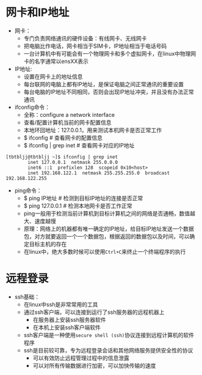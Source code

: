 # 网卡和IP地址
* 网卡：
  * 专门负责网络通讯的硬件设备：有线网卡、无线网卡
  * 把电脑比作电话，网卡相当于SIM卡，IP地址相当于电话号码
  * 一台计算机中有可能会有一个物理网卡和多个虚拟网卡，在linux中物理网卡的名字通常以ensXX表示
* IP地址:
  * 设置在网卡上的地址信息
  * 每台联网的电脑上都有IP地址，是保证电脑之间正常通讯的重要设置
  * 每台电脑的IP地址不同相同，否则会出现IP地址冲突，并且没有办法正常通讯
* ifconfig命令：
  * 全称：configure a network interface
  * 查看/配置计算机当前的网卡配置信息
  * 本地环回地址：127.0.0.1，用来测试本机网卡是否正常工作
  * $ ifconfig # 查看网卡的配置信息
  * $ ifconfig | grep inet # 查看网卡对应的IP地址
```
[tbtbljj@tbtbljj ~]$ ifconfig | grep inet
        inet 127.0.0.1  netmask 255.0.0.0
        inet6 ::1  prefixlen 128  scopeid 0x10<host>
        inet 192.168.122.1  netmask 255.255.255.0  broadcast 192.168.122.255
```
* ping命令：
  * $ ping IP地址 # 检测到目标IP地址的连接是否正常
  * $ ping 127.0.0.1 # 检测本地网卡是否工作正常
  * ping一般用于检测当前计算机到目标计算机之间的网络是否通畅，数值越大、速度越慢
  * 原理：网络上的机器都有唯一确定的IP地址，给目标IP地址发送一个数据包，对方就要返回一个一个数据包，根据返回的数据包以及时间，可以确定目标主机的存在
  * 在linux中，绝大多数时候可以使用`Ctrl+C`来终止一个终端程序的执行
  
# 远程登录
* ssh基础：
  * 在linux中ssh是非常常用的工具
  * 通过ssh客户端，可以连接到运行了ssh服务器的远程机器上
    * 在服务器上安装ssh服务器软件
    * 在本机上安装ssh客户端软件
  * ssh客户端是一种使用`secure shell (ssh)`协议连接到远程计算机的软件程序
  * ssh是目前较可靠，专为远程登录会话和其他网络服务提供安全性的协议
    * 可以有效防止远程管理过程中的信息泄露
    * 可以对所有传输数据进行加密，可以加快传输的速度
  
